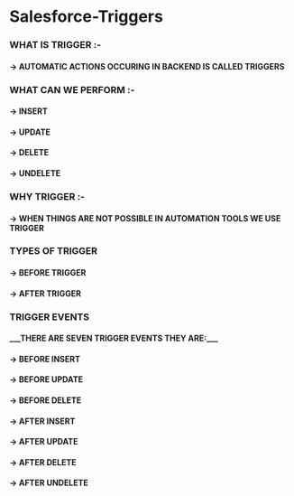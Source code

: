 # Salesforce-Triggers

<H3> WHAT IS TRIGGER :-
         <H4>-> AUTOMATIC ACTIONS OCCURING IN BACKEND IS CALLED TRIGGERS
         
<H3> WHAT CAN WE PERFORM :-
        <H4> -> INSERT 
        <H4> -> UPDATE 
        <H4> -> DELETE
        <H4> -> UNDELETE
         
<H3> WHY TRIGGER :-         
        <H4> -> WHEN THINGS ARE NOT POSSIBLE IN AUTOMATION TOOLS WE USE TRIGGER
        
<H3> TYPES OF TRIGGER
        <H4> -> BEFORE TRIGGER
        <H4> -> AFTER TRIGGER
                 
<H3> TRIGGER EVENTS
<H4> ___THERE ARE SEVEN TRIGGER EVENTS THEY ARE:___         
        <H4> -> BEFORE INSERT
        <H4> -> BEFORE UPDATE
        <H4> -> BEFORE DELETE
        <H4> -> AFTER INSERT
        <H4> -> AFTER UPDATE
        <H4> -> AFTER DELETE
        <H4> -> AFTER UNDELETE
